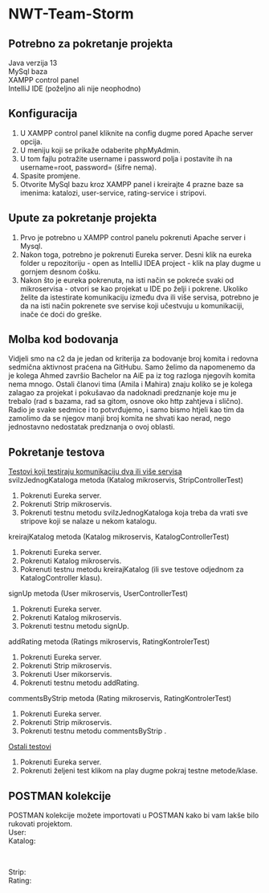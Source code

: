 # NWT-Team-Storm

## Potrebno za pokretanje projekta
Java verzija 13</br>
MySql baza</br>
XAMPP control panel</br>
IntelliJ IDE (poželjno ali nije neophodno)

## Konfiguracija
1. U XAMPP control panel kliknite na config dugme pored Apache server opcija.
2. U meniju koji se prikaže odaberite phpMyAdmin.
3. U tom fajlu potražite username i password polja i postavite ih na username=root, password= (šifre nema).
4. Spasite promjene.
5. Otvorite MySql bazu kroz XAMPP panel i kreirajte 4 prazne baze sa imenima: katalozi, user-service, rating-service i stripovi.

## Upute za pokretanje projekta
1. Prvo je potrebno u XAMPP control panelu pokrenuti Apache server i Mysql.
2. Nakon toga, potrebno je pokrenuti Eureka server. Desni klik na eureka folder u repozitoriju - open as IntelliJ IDEA project - klik na play dugme u gornjem desnom ćošku.
3. Nakon što je eureka pokrenuta, na isti način se pokreće svaki od mikroservisa - otvori se kao projekat u IDE po želji i pokrene. Ukoliko želite da istestirate komunikaciju između dva ili više servisa, potrebno je da na isti način pokrenete sve servise koji učestvuju u komunikaciji, inače će doći do greške.

## Molba kod bodovanja
Vidjeli smo na c2 da je jedan od kriterija za bodovanje broj komita i redovna sedmična aktivnost praćena na GitHubu. Samo želimo da napomenemo da je kolega Ahmed završio Bachelor na AiE pa iz tog razloga njegovih komita nema mnogo. Ostali članovi tima (Amila i Mahira) znaju koliko se je kolega zalagao za projekat i pokušavao da nadoknadi predznanje koje mu je trebalo (rad s bazama, rad sa gitom, osnove oko http zahtjeva i slično). Radio je svake sedmice i to potvrđujemo, i samo bismo htjeli kao tim da zamolimo da se njegov manji broj komita ne shvati kao nerad, nego jednostavno nedostatak predznanja o ovoj oblasti.

## Pokretanje testova

<ins>Testovi koji testiraju komunikaciju dva ili više servisa</ins></br>
sviIzJednogKataloga metoda (Katalog mikroservis, StripControllerTest)
1. Pokrenuti Eureka server.
2. Pokrenuti Strip mikroservis.
3. Pokrenuti testnu metodu sviIzJednogKataloga koja treba da vrati sve stripove koji se nalaze u nekom katalogu.

kreirajKatalog metoda (Katalog mikroservis, KatalogControllerTest)
1. Pokrenuti Eureka server.
2. Pokrenuti Katalog mikroservis.
3. Pokrenuti testnu metodu kreirajKatalog (ili sve testove odjednom za KatalogController klasu).

signUp metoda (User mikroservis, UserControllerTest)
1. Pokrenuti Eureka server.
2. Pokrenuti Katalog mikroservis.
3. Pokrenuti testnu metodu signUp.

addRating metoda (Ratings mikroservis, RatingKontrolerTest)
1. Pokrenuti Eureka server.
2. Pokrenuti Strip mikroservis.
3. Pokrenuti User mikorservis.
4. Pokrenuti testnu metodu addRating.

commentsByStrip metoda (Rating mikroservis, RatingKontrolerTest)
1. Pokrenuti Eureka server.
2. Pokrenuti Strip mikroservis.
3. Pokrenuti testnu metodu commentsByStrip .

<ins>Ostali testovi</ins></br>
1. Pokrenuti Eureka server.
2. Pokrenuti željeni test klikom na play dugme pokraj testne metode/klase.

## POSTMAN kolekcije
POSTMAN kolekcije možete importovati u POSTMAN kako bi vam lakše bilo rukovati projektom.</br>
User: </br>
Katalog: <div class="postman-run-button"
data-postman-action="collection/import"
data-postman-var-1="5edfae045185632f4a75"></div>
<script type="text/javascript">
  (function (p,o,s,t,m,a,n) {
    !p[s] && (p[s] = function () { (p[t] || (p[t] = [])).push(arguments); });
    !o.getElementById(s+t) && o.getElementsByTagName("head")[0].appendChild((
      (n = o.createElement("script")),
      (n.id = s+t), (n.async = 1), (n.src = m), n
    ));
  }(window, document, "_pm", "PostmanRunObject", "https://run.pstmn.io/button.js"));
</script></br>
Strip:</br>
Rating:</br>
